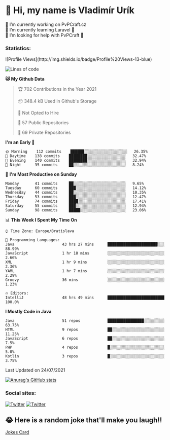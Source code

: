 <h1> 👋 Hi, my name is Vladimír Urík</h1>
<p>
 🔭 I’m currently working on PvPCraft.cz<br>
 🌱 I’m currently learning Laravel 💙<br>
 🤔 I’m looking for help with PvPCraft 💝<br>
</p>
<h3>Statistics:</h3>
<!--START_SECTION:waka-->
![Profile Views](http://img.shields.io/badge/Profile%20Views-13-blue)

![Lines of code](https://img.shields.io/badge/From%20Hello%20World%20I%27ve%20Written-4.5%20million%20lines%20of%20code-blue)

**🐱 My Github Data** 

> 🏆 702 Contributions in the Year 2021
 > 
> 📦 348.4 kB Used in Github's Storage 
 > 
> 🚫 Not Opted to Hire
 > 
> 📜 57 Public Repositories 
 > 
> 🔑 69 Private Repositories  
 > 
**I'm an Early 🐤** 

```text
🌞 Morning    112 commits    ██████░░░░░░░░░░░░░░░░░░░   26.35% 
🌆 Daytime    138 commits    ████████░░░░░░░░░░░░░░░░░   32.47% 
🌃 Evening    140 commits    ████████░░░░░░░░░░░░░░░░░   32.94% 
🌙 Night      35 commits     ██░░░░░░░░░░░░░░░░░░░░░░░   8.24%

```
📅 **I'm Most Productive on Sunday** 

```text
Monday       41 commits     ██░░░░░░░░░░░░░░░░░░░░░░░   9.65% 
Tuesday      60 commits     ███░░░░░░░░░░░░░░░░░░░░░░   14.12% 
Wednesday    44 commits     ██░░░░░░░░░░░░░░░░░░░░░░░   10.35% 
Thursday     53 commits     ███░░░░░░░░░░░░░░░░░░░░░░   12.47% 
Friday       74 commits     ████░░░░░░░░░░░░░░░░░░░░░   17.41% 
Saturday     55 commits     ███░░░░░░░░░░░░░░░░░░░░░░   12.94% 
Sunday       98 commits     █████░░░░░░░░░░░░░░░░░░░░   23.06%

```


📊 **This Week I Spent My Time On** 

```text
⌚︎ Time Zone: Europe/Bratislava

💬 Programming Languages: 
Java                     43 hrs 27 mins      ██████████████████████░░░   88.99% 
JavaScript               1 hr 18 mins        ░░░░░░░░░░░░░░░░░░░░░░░░░   2.66% 
XML                      1 hr 9 mins         ░░░░░░░░░░░░░░░░░░░░░░░░░   2.36% 
YAML                     1 hr 7 mins         ░░░░░░░░░░░░░░░░░░░░░░░░░   2.29% 
Groovy                   36 mins             ░░░░░░░░░░░░░░░░░░░░░░░░░   1.23%

🔥 Editors: 
IntelliJ                 48 hrs 49 mins      █████████████████████████   100.0%

```

**I Mostly Code in Java** 

```text
Java                     51 repos            ████████████████░░░░░░░░░   63.75% 
HTML                     9 repos             ██░░░░░░░░░░░░░░░░░░░░░░░   11.25% 
JavaScript               6 repos             ██░░░░░░░░░░░░░░░░░░░░░░░   7.5% 
PHP                      4 repos             █░░░░░░░░░░░░░░░░░░░░░░░░   5.0% 
Kotlin                   3 repos             █░░░░░░░░░░░░░░░░░░░░░░░░   3.75%

```



 Last Updated on 24/07/2021
<!--END_SECTION:waka-->

[![Anurag's GitHub stats](https://github-readme-stats.vercel.app/api?username=vladimir-urik)](https://github.com/anuraghazra/github-readme-stats)

<h3>Social sites:</h3>
<p><a href="https://twitter.com/GGGEDR" target="_blank"><img alt="Twitter" src="https://img.shields.io/badge/twitter-%231DA1F2.svg?&style=for-the-badge&logo=twitter&logoColor=white" /></a> <a href="https://www.reddit.com/user/GGGEDR" target="_blank"><img alt="Twitter" src="https://img.shields.io/badge/reddit-%23FE6262.svg?&style=for-the-badge&logo=reddit&logoColor=white" /></a>
</p>

## 😂 Here is a random joke that'll make you laugh!!
[Jokes Card](https://readme-jokes.vercel.app/api)

